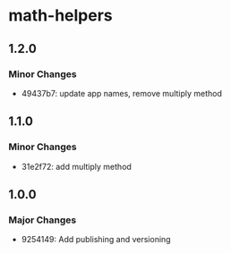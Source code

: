 # math-helpers

## 1.2.0

### Minor Changes

- 49437b7: update app names, remove multiply method

## 1.1.0

### Minor Changes

- 31e2f72: add multiply method

## 1.0.0

### Major Changes

- 9254149: Add publishing and versioning
